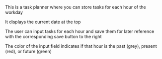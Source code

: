 This is a task planner where you can store tasks for each hour of the workday

It displays the current date at the top

The user can input tasks for each hour and save them for later reference with the corresponding save button to the right

The color of the input field indicates if that hour is the past (grey), present (red), or future (green)